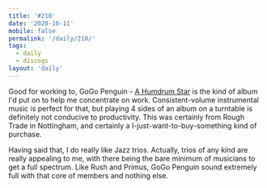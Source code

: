 ```yaml
---
title: '#210'
date: '2020-10-11'
mobile: false
permalink: '/daily/210/'
tags:
  - daily
  - discogs
layout: 'daily'
---
```


Good for working to, GoGo Penguin - [A Humdrum Star](https://www.discogs.com/GoGo-Penguin-A-Humdrum-Star/release/11537129) is the kind of album I'd put on to help me concentrate on work. Consistent-volume instrumental music is perfect for that, but playing 4 sides of an album on a turntable is definitely not conducive to productivity. This was certainly from Rough Trade in Nottingham, and certainly a I-just-want-to-buy-something kind of purchase.

Having said that, I do really like Jazz trios. Actually, trios of any kind are really appealing to me, with there being the bare minimum of musicians to get a full spectrum. Like Rush and Primus, GoGo Penguin sound extremely full with that core of members and nothing else.
